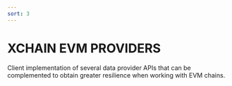 ```yaml
---
sort: 3
---
```


# XCHAIN EVM PROVIDERS

Client implementation of several data provider APIs that can be complemented to obtain greater resilience when working with EVM chains.

